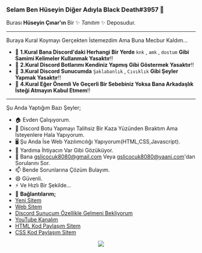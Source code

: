 ### Selam Ben Hüseyin Diğer Adıyla Black Death#3957 👋


Burası **Hüseyin Çınar'ın** Bir ✨ _Tanıtım_ ✨ Deposudur.
___________________________________________________________________
Buraya Kural Koymayı Gerçekten İstemezdim Ama Buna Mecbur Kaldım...
- :no_entry_sign: **1.Kural Bana Discord'daki Herhangi Bir Yerde** `knk` , `amk` , `dostum` **Gibi Samimi Kelimeler Kullanmak Yasaktır**:bangbang:
- :no_entry_sign: **2.Kural Discord Botlarımı Kendiniz Yapmış Gibi Göstermek Yasaktır**:bangbang:
- :no_entry_sign: **3.Kural Discord Sunucumda** `Şaklabanlık` , `Cıvıklık` **Gibi Şeyler Yapmak Yasaktır**:bangbang:
- :no_entry_sign: **4.Kural Eğer Önemli Ve Geçerli Bir Sebebiniz Yoksa Bana Arkadaşlık İsteği Atmayın Kabul Etmem**:bangbang:
___________________________________________________________________
Şu Anda Yaptığım Bazı Şeyler;

- 🏠 Evden Çalışıyorum.
- 🤖 Discord Botu Yapmayı Talihsiz Bir Kaza Yüzünden Bıraktım Ama İsteyenlere Hala Yapıyorum.
- 🖥️ Şu Anda İse Web Yazılımcılığı Yapıyorum(HTML,CSS,Javascript).
- 🤔 Yardıma İhtiyacın Var Gibi Gözüküyor.
- 💬 Bana gslicocuk8080@gmail.com Veya gslicocuk8080@yaani.com'dan Sorularını Sor.
- 📫 Bende Sorunlarına Çözüm Bulayım.
- 😄 Güvenli.
- ⚡ Ve Hızlı Bir Şekilde...
- 💬 **Bağlantılarım;**
- <a href="https://futuree.netlify.app" target="_blank">Yeni Sitem</a>
- <a href="https://www.sites.google.com/view/the-hsyn-world/ana-sayfa" target="_blank">Web Sitem</a>
- <a href="https://discord.gg/sJScP9NQZC" target="_blank">Discord Sunucum Özellikle Gelmeni Bekliyorum</a>
- <a href="https://www.youtube.com/channel/UCHMf4qpv2a1xO0pfm4cshMQ/featured" target="_blank">YouTube Kanalım</a>
- <a href="https://prohtmlcod.tr.gg/" target="_blank">HTML Kod Paylaşım Sitem</a>
- <a href="https://procsscod.tr.gg/" target="_blank">CSS Kod Paylaşım Sitem</a>


<div style="text-align: center;" title="Discord Profile"><a href="https://futuree.netlify.app"><img src="https://lanyard-profile-readme.vercel.app/api/782246367204605953"></img><a/></div>

